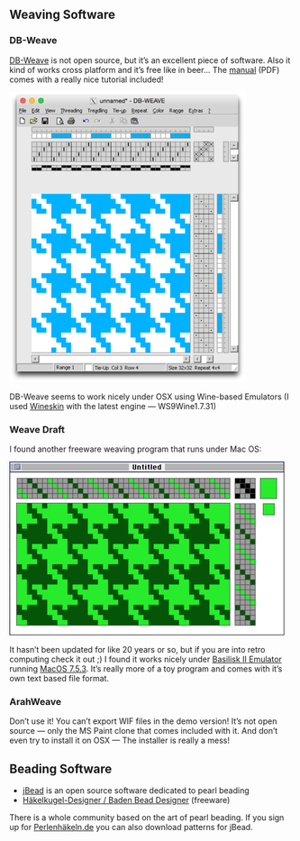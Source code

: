 ## Weaving Software ##

### DB-Weave ###

[DB-Weave](https://www.brunoldsoftware.ch/dbw_g.html) is not open source, but it’s an excellent piece of software. Also it kind of works cross platform and it’s free like in beer... The [manual](https://www.brunoldsoftware.ch/dbw_manual.pdf) (PDF) comes with a really nice tutorial included!

![](dbweave.png)

DB-Weave seems to work nicely under OSX using Wine-based Emulators
(I used [Wineskin](wineskin.urgesoftware.com/) with the latest engine — WS9Wine1.7.31)


### Weave Draft ###

I found another freeware weaving program that runs under Mac OS:

![](weavedraft.png)

It hasn’t been updated for like 20 years or so, but if you are into retro computing check it out ;)
I found it works nicely under [Basilisk II Emulator](http://www.emaculation.com/doku.php/basilisk_ii) running [MacOS 7.5.3](http://www.emaculation.com/doku.php/basiliskii_osx_setup).
It’s really more of a toy program and comes with it’s own text based file format.


### ArahWeave ###

Don’t use it! You can’t export WIF files in the demo version!
It’s not open source — only the MS Paint clone that comes included with it.
And don’t even try to install it on OSX — The installer is really a mess!


## Beading Software ##

* [jBead](http://www.jbead.ch/de/) is an open source software dedicated to pearl beading
* [Häkelkugel-Designer / Baden Bead Designer](http://adventskalender-perlenhaekeln.blogspot.de/2011_12_24_archive.html
) (freeware)

There is a whole community based on the art of pearl beading.
If you sign up for [Perlenhäkeln.de](http://www.perlenhaekeln.de) you can also download patterns for jBead.